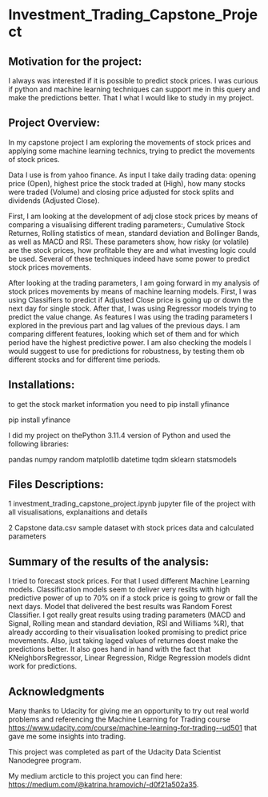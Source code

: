 # Investment_Trading_Capstone_Project

## Motivation for the project:
I always was interested if it is possible to predict stock prices. I was curious if python and machine learning techniques can support me in this query and make the predictions better. That I what I would like to study in my project.


## Project Overview:
In my capstone project I am exploring the movements of stock prices and applying some machine learning technics, trying to predict the movements of stock prices.

Data I use is from yahoo finance. As input I take daily trading data: opening price (Open), highest price the stock traded at (High), how many stocks were traded (Volume) and closing price adjusted for stock splits and dividends (Adjusted Close).

First, I am looking at the development of adj close stock prices by means of comparing a visualising different trading parameters:, Cumulative Stock Returnes, Rolling statistics of mean, standard deviation and Bollinger Bands, as well as MACD and RSI. These parameters show, how risky (or volatile) are the stock prices, how profitable they are and what investing logic could be used. Several of these techniques indeed have some power to predict stock prices movements.

After looking at the trading parameters, I am going forward in my analysis of stock prices movements by means of machine learning models. First, I was using Classifiers to predict if Adjusted Close price is going up or down the next day for single stock. After that, I was using Regressor models trying to predict the value change. As features I was using the trading parameters I explored in the previous part and lag values of the previous days. I am comparing different features, looking which set of them and for which period have the highest predictive power. I am also checking the models I would suggest to use for predictions for robustness, by testing them ob different stocks and for different time periods.


## Installations:
to get the stock market information you need to pip install yfinance

pip install yfinance

I did my project on thePython 3.11.4 version of Python and used the following libraries:

pandas
numpy
random
matplotlib
datetime
tqdm
sklearn
statsmodels


## Files Descriptions:

1 investment_trading_capstone_project.ipynb jupyter file of the project with all visualisations, explanaitions and details

2 Capstone data.csv sample dataset with stock prices data and calculated parameters


## Summary of the results of the analysis:
I tried to forecast stock prices. For that I used different Machine Learning models. Classification models seem to deliver very resilts with high predictive power of up to 70% on if a stock price is going to grow or fall the next days. Model that delivered the best results was Random Forest Classifier. I got really great results using trading parameters (MACD and Signal, Rolling mean and standard deviation, RSI and Williams %R), that already according to their visualisation looked promising to predict price movements. Also, just taking laged values of returnes doest make the predictions better. It also goes hand in hand with the fact that KNeighborsRegressor, Linear Regression, Ridge Regression models didnt work for predictions.

## Acknowledgments

Many thanks to Udacity for giving me an opportunity to try out real world problems and referencing the Machine Learning for Trading course https://www.udacity.com/course/machine-learning-for-trading--ud501 that gave me some insights into trading.

This project was completed as part of the Udacity Data Scientist Nanodegree program.

My medium arcticle to this project you can find here: https://medium.com/@katrina.hramovich/-d0f21a502a35.




